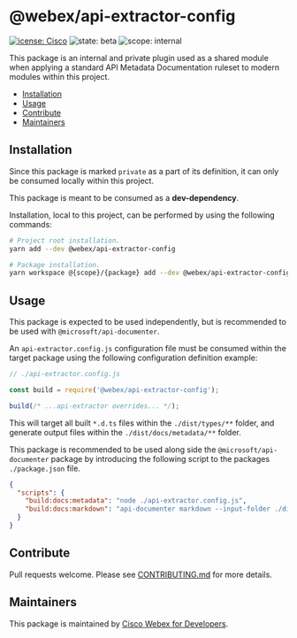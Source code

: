 # @webex/api-extractor-config

[![icense: Cisco](https://img.shields.io/badge/License-Cisco-blueviolet?style=flat-square)](https://github.com/webex/webex-js-sdk/blob/master/LICENSE)
![state: beta](https://img.shields.io/badge/State\-Beta-blue?style=flat-square)
![scope: internal](https://img.shields.io/badge/Scope-Internal-red?style=flat-square)

This package is an internal and private plugin used as a shared module when applying a standard API Metadata Documentation ruleset to modern modules within this project.

* [Installation](#installation)
* [Usage](#usage)
* [Contribute](#contribute)
* [Maintainers](#maintainers)

## Installation

Since this package is marked `private` as a part of its definition, it can only be consumed locally within this project.

This package is meant to be consumed as a **dev-dependency**.

Installation, local to this project, can be performed by using the following commands:

```bash
# Project root installation.
yarn add --dev @webex/api-extractor-config

# Package installation.
yarn workspace @{scope}/{package} add --dev @webex/api-extractor-config
```

## Usage

This package is expected to be used independently, but is recommended to be used with `@microsoft/api-documenter`.

An `api-extractor.config.js` configuration file must be consumed within the target package using the following configuration definition example:

```js
// ./api-extractor.config.js

const build = require('@webex/api-extractor-config');

build(/* ...api-extractor overrides... */);
```

This will target all built `*.d.ts` files within the `./dist/types/**` folder, and generate output files within the `./dist/docs/metadata/**` folder.

This package is recommended to be used along side the `@microsoft/api-documenter` package by introducing the following script to the packages `./package.json` file.

```json
{
  "scripts": {
    "build:docs:metadata": "node ./api-extractor.config.js",
    "build:docs:markdown": "api-documenter markdown --input-folder ./dist/docs/metadata --output-folder ./dist/docs/markdown",
  }
}
```

## Contribute

Pull requests welcome. Please see [CONTRIBUTING.md](https://github.com/webex/webex-js-sdk/blob/master/CONTRIBUTING.md) for more details.

## Maintainers

This package is maintained by [Cisco Webex for Developers](https://developer.webex.com/).
